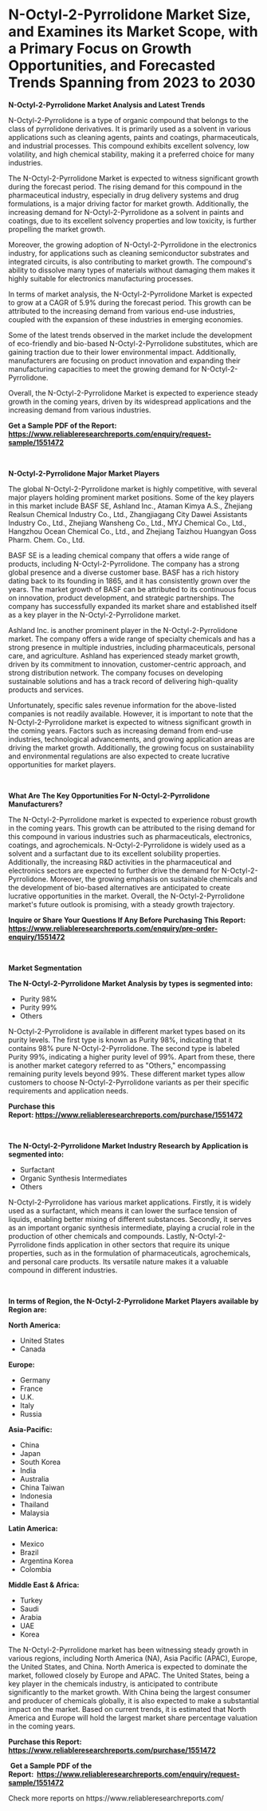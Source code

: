 <p><h1>N-Octyl-2-Pyrrolidone Market Size, and Examines its Market Scope, with a Primary Focus on Growth Opportunities, and Forecasted Trends Spanning from 2023 to 2030</h1></p><p><strong>N-Octyl-2-Pyrrolidone Market Analysis and Latest Trends</strong></p>
<p><p>N-Octyl-2-Pyrrolidone is a type of organic compound that belongs to the class of pyrrolidone derivatives. It is primarily used as a solvent in various applications such as cleaning agents, paints and coatings, pharmaceuticals, and industrial processes. This compound exhibits excellent solvency, low volatility, and high chemical stability, making it a preferred choice for many industries.</p><p>The N-Octyl-2-Pyrrolidone Market is expected to witness significant growth during the forecast period. The rising demand for this compound in the pharmaceutical industry, especially in drug delivery systems and drug formulations, is a major driving factor for market growth. Additionally, the increasing demand for N-Octyl-2-Pyrrolidone as a solvent in paints and coatings, due to its excellent solvency properties and low toxicity, is further propelling the market growth.</p><p>Moreover, the growing adoption of N-Octyl-2-Pyrrolidone in the electronics industry, for applications such as cleaning semiconductor substrates and integrated circuits, is also contributing to market growth. The compound's ability to dissolve many types of materials without damaging them makes it highly suitable for electronics manufacturing processes.</p><p>In terms of market analysis, the N-Octyl-2-Pyrrolidone Market is expected to grow at a CAGR of 5.9% during the forecast period. This growth can be attributed to the increasing demand from various end-use industries, coupled with the expansion of these industries in emerging economies.</p><p>Some of the latest trends observed in the market include the development of eco-friendly and bio-based N-Octyl-2-Pyrrolidone substitutes, which are gaining traction due to their lower environmental impact. Additionally, manufacturers are focusing on product innovation and expanding their manufacturing capacities to meet the growing demand for N-Octyl-2-Pyrrolidone.</p><p>Overall, the N-Octyl-2-Pyrrolidone Market is expected to experience steady growth in the coming years, driven by its widespread applications and the increasing demand from various industries.</p></p>
<p><strong>Get a Sample PDF of the Report:&nbsp; <a href="https://www.reliableresearchreports.com/enquiry/request-sample/1551472">https://www.reliableresearchreports.com/enquiry/request-sample/1551472</a></strong></p>
<p>&nbsp;</p>
<p><strong>N-Octyl-2-Pyrrolidone Major Market Players</strong></p>
<p><p>The global N-Octyl-2-Pyrrolidone market is highly competitive, with several major players holding prominent market positions. Some of the key players in this market include BASF SE, Ashland Inc., Ataman Kimya A.S., Zhejiang Realsun Chemical Industry Co., Ltd., Zhangjiagang City Dawei Assistants Industry Co., Ltd., Zhejiang Wansheng Co., Ltd., MYJ Chemical Co., Ltd., Hangzhou Ocean Chemical Co., Ltd., and Zhejiang Taizhou Huangyan Goss Pharm. Chem. Co., Ltd. </p><p>BASF SE is a leading chemical company that offers a wide range of products, including N-Octyl-2-Pyrrolidone. The company has a strong global presence and a diverse customer base. BASF has a rich history dating back to its founding in 1865, and it has consistently grown over the years. The market growth of BASF can be attributed to its continuous focus on innovation, product development, and strategic partnerships. The company has successfully expanded its market share and established itself as a key player in the N-Octyl-2-Pyrrolidone market. </p><p>Ashland Inc. is another prominent player in the N-Octyl-2-Pyrrolidone market. The company offers a wide range of specialty chemicals and has a strong presence in multiple industries, including pharmaceuticals, personal care, and agriculture. Ashland has experienced steady market growth, driven by its commitment to innovation, customer-centric approach, and strong distribution network. The company focuses on developing sustainable solutions and has a track record of delivering high-quality products and services.</p><p>Unfortunately, specific sales revenue information for the above-listed companies is not readily available. However, it is important to note that the N-Octyl-2-Pyrrolidone market is expected to witness significant growth in the coming years. Factors such as increasing demand from end-use industries, technological advancements, and growing application areas are driving the market growth. Additionally, the growing focus on sustainability and environmental regulations are also expected to create lucrative opportunities for market players.</p></p>
<p>&nbsp;</p>
<p><strong>What Are The Key Opportunities For N-Octyl-2-Pyrrolidone Manufacturers?</strong></p>
<p><p>The N-Octyl-2-Pyrrolidone market is expected to experience robust growth in the coming years. This growth can be attributed to the rising demand for this compound in various industries such as pharmaceuticals, electronics, coatings, and agrochemicals. N-Octyl-2-Pyrrolidone is widely used as a solvent and a surfactant due to its excellent solubility properties. Additionally, the increasing R&D activities in the pharmaceutical and electronics sectors are expected to further drive the demand for N-Octyl-2-Pyrrolidone. Moreover, the growing emphasis on sustainable chemicals and the development of bio-based alternatives are anticipated to create lucrative opportunities in the market. Overall, the N-Octyl-2-Pyrrolidone market's future outlook is promising, with a steady growth trajectory.</p></p>
<p><strong>Inquire or Share Your Questions If Any Before Purchasing This Report: <a href="https://www.reliableresearchreports.com/enquiry/pre-order-enquiry/1551472">https://www.reliableresearchreports.com/enquiry/pre-order-enquiry/1551472</a></strong></p>
<p>&nbsp;</p>
<p><strong>Market Segmentation</strong></p>
<p><strong>The N-Octyl-2-Pyrrolidone Market Analysis by types is segmented into:</strong></p>
<p><ul><li>Purity 98%</li><li>Purity 99%</li><li>Others</li></ul></p>
<p><p>N-Octyl-2-Pyrrolidone is available in different market types based on its purity levels. The first type is known as Purity 98%, indicating that it contains 98% pure N-Octyl-2-Pyrrolidone. The second type is labeled Purity 99%, indicating a higher purity level of 99%. Apart from these, there is another market category referred to as "Others," encompassing remaining purity levels beyond 99%. These different market types allow customers to choose N-Octyl-2-Pyrrolidone variants as per their specific requirements and application needs.</p></p>
<p><strong>Purchase this Report:&nbsp;<a href="https://www.reliableresearchreports.com/purchase/1551472">https://www.reliableresearchreports.com/purchase/1551472</a></strong></p>
<p>&nbsp;</p>
<p><strong>The N-Octyl-2-Pyrrolidone Market Industry Research by Application is segmented into:</strong></p>
<p><ul><li>Surfactant</li><li>Organic Synthesis Intermediates</li><li>Others</li></ul></p>
<p><p>N-Octyl-2-Pyrrolidone has various market applications. Firstly, it is widely used as a surfactant, which means it can lower the surface tension of liquids, enabling better mixing of different substances. Secondly, it serves as an important organic synthesis intermediate, playing a crucial role in the production of other chemicals and compounds. Lastly, N-Octyl-2-Pyrrolidone finds application in other sectors that require its unique properties, such as in the formulation of pharmaceuticals, agrochemicals, and personal care products. Its versatile nature makes it a valuable compound in different industries.</p></p>
<p>&nbsp;</p>
<p><strong>In terms of Region, the N-Octyl-2-Pyrrolidone Market Players available by Region are:</strong></p>
<p>
    <p> <strong> North America: </strong>
        <ul>
            <li>United States</li>
            <li>Canada</li>
        </ul>
        </p> 
    <p> <strong> Europe: </strong>
        <ul>
            <li>Germany</li>
            <li>France</li>
            <li>U.K.</li>
            <li>Italy</li>
            <li>Russia</li>
        </ul>
        </p> 
    <p> <strong> Asia-Pacific: </strong>
        <ul>
            <li>China</li>
            <li>Japan</li>
            <li>South Korea</li>
            <li>India</li>
            <li>Australia</li>
            <li>China Taiwan</li>
            <li>Indonesia</li>
            <li>Thailand</li>
            <li>Malaysia</li>
        </ul>
        </p> 
    <p> <strong> Latin America: </strong>
        <ul>
            <li>Mexico</li>
            <li>Brazil</li>
            <li>Argentina Korea</li>
            <li>Colombia</li>
        </ul>
        </p> 
    <p> <strong> Middle East & Africa: </strong>
        <ul>
            <li>Turkey</li>
            <li>Saudi</li>
            <li>Arabia</li>
            <li>UAE</li>
            <li>Korea</li>
        </ul>
    </p>
    </p>
<p><p>The N-Octyl-2-Pyrrolidone market has been witnessing steady growth in various regions, including North America (NA), Asia Pacific (APAC), Europe, the United States, and China. North America is expected to dominate the market, followed closely by Europe and APAC. The United States, being a key player in the chemicals industry, is anticipated to contribute significantly to the market growth. With China being the largest consumer and producer of chemicals globally, it is also expected to make a substantial impact on the market. Based on current trends, it is estimated that North America and Europe will hold the largest market share percentage valuation in the coming years.</p></p>
<p><strong>Purchase this Report: <a href="https://www.reliableresearchreports.com/purchase/1551472">https://www.reliableresearchreports.com/purchase/1551472</a></strong></p>
<p>&nbsp;<strong>Get a Sample PDF of the Report:&nbsp;&nbsp;<a href="https://www.reliableresearchreports.com/enquiry/request-sample/1551472">https://www.reliableresearchreports.com/enquiry/request-sample/1551472</a></strong></p>
<p><strong></strong></p>
<p>Check more reports on https://www.reliableresearchreports.com/</p>
